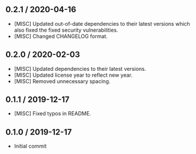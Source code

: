 ## 0.2.1 / 2020-04-16
- [MISC] Updated out-of-date dependencies to their latest versions which also fixed the fixed security vulnerabilities.
- [MISC] Changed CHANGELOG format.

## 0.2.0 / 2020-02-03
- [MISC] Updated dependencies to their latest versions.
- [MISC] Updated license year to reflect new year.
- [MISC] Removed unnecessary spacing.

## 0.1.1 / 2019-12-17
- [MISC] Fixed typos in README.

## 0.1.0 / 2019-12-17
- Initial commit